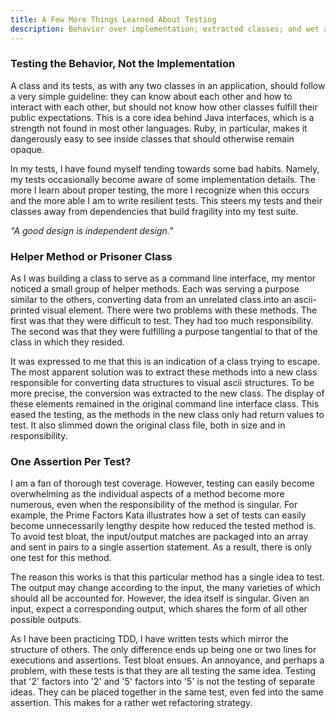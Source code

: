 ```yaml
---
title: A Few More Things Learned About Testing
description: Behavior over implementation; extracted classes; and wet assertions
---
```


### Testing the Behavior, Not the Implementation

A class and its tests, as with any two classes in an application, should follow a very simple guideline: they can know about each other and how to interact with each other, but should not know how other classes fulfill their public expectations. This is a core idea behind Java interfaces, which is a strength not found in most other languages. Ruby, in particular, makes it dangerously easy to see inside classes that should otherwise remain opaque.

In my tests, I have found myself tending towards some bad habits. Namely, my tests occasionally become aware of some implementation details. The more I learn about proper testing, the more I recognize when this occurs and the more able I am to write resilient tests. This steers my tests and their classes away from dependencies that build fragility into my test suite.

_"A good design is independent design."_

### Helper Method or Prisoner Class

As I was building a class to serve as a command line interface, my mentor noticed a small group of helper methods. Each was serving a purpose similar to the others, converting data from an unrelated class into an ascii-printed visual element. There were two problems with these methods. The first was that they were difficult to test. They had too much responsibility. The second was that they were fulfilling a purpose tangential to that of the class in which they resided.

It was expressed to me that this is an indication of a class trying to escape. The most apparent solution was to extract these methods into a new class responsible for converting data structures to visual ascii structures. To be more precise, the conversion was extracted to the new class. The display of these elements remained in the original command line interface class. This eased the testing, as the methods in the new class only had return values to test. It also slimmed down the original class file, both in size and in responsibility.

### One Assertion Per Test?

I am a fan of thorough test coverage. However, testing can easily become overwhelming as the individual aspects of a method become more numerous, even when the responsibility of the method is singular. For example, the Prime Factors Kata illustrates how a set of tests can easily become unnecessarily lengthy despite how reduced the tested method is. To avoid test bloat, the input/output matches are packaged into an array and sent in pairs to a single assertion statement. As a result, there is only one test for this method.

The reason this works is that this particular method has a single idea to test. The output may change according to the input, the many varieties of which should all be accounted for. However, the idea itself is singular. Given an input, expect a corresponding output, which shares the form of all other possible outputs.

As I have been practicing TDD, I have written tests which mirror the structure of others. The only difference ends up being one or two lines for executions and assertions. Test bloat ensues. An annoyance, and perhaps a problem, with these tests is that they are all testing the same idea. Testing that '2' factors into '2' and '5' factors into '5' is not the testing of separate ideas. They can be placed together in the same test, even fed into the same assertion. This makes for a rather wet refactoring strategy.
